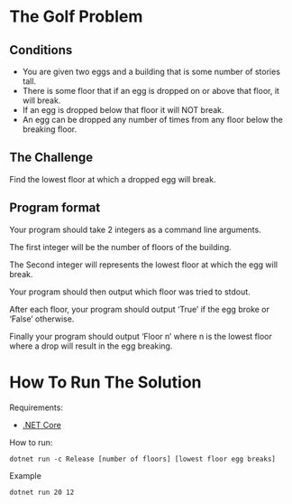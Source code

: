 # The Golf Problem

## Conditions

- You are given two eggs and a building that is some number of stories tall.
- There is some floor that if an egg is dropped on or above that floor, it will break.
- If an egg is dropped below that floor it will NOT break.
- An egg can be dropped any number of times from any floor below the breaking floor.


## The Challenge

Find the lowest floor at which a dropped egg will break.


## Program format

Your program should take 2 integers as a command line arguments.

The first integer will be the number of floors of the building.

The Second integer will represents the lowest floor at which the egg will break.

Your program should then output which floor was tried to stdout.

After each floor, your program should output ‘True’ if the egg broke or ‘False’ otherwise.

Finally your program should output ‘Floor n’ where n is the lowest floor where a drop will result in the egg
breaking.



# How To Run The Solution

Requirements:

- [.NET Core](https://microsoft.com/net/core)

How to run:

`dotnet run -c Release [number of floors] [lowest floor egg breaks]`

Example

`dotnet run 20 12`
